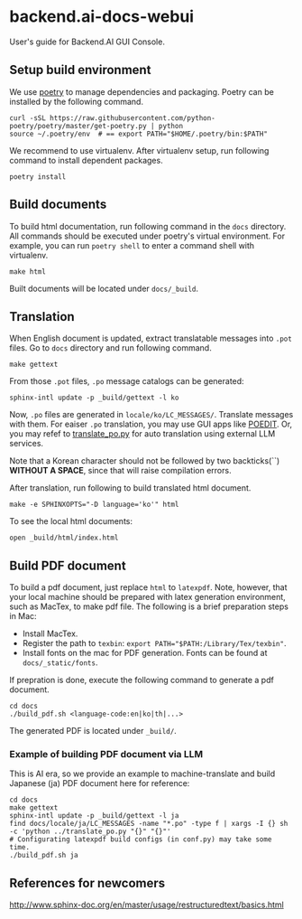 # backend.ai-docs-webui

User's guide for Backend.AI GUI Console.


## Setup build environment

We use [poetry](https://github.com/python-poetry/poetry) to manage dependencies
and packaging. Poetry can be installed by the following command.

```shell
curl -sSL https://raw.githubusercontent.com/python-poetry/poetry/master/get-poetry.py | python
source ~/.poetry/env  # == export PATH="$HOME/.poetry/bin:$PATH"
```

We recommend to use virtualenv. After virtualenv setup, run following command to
install dependent packages.

```shell
poetry install
```


## Build documents

To build html documentation, run following command in the `docs` directory. All
commands should be executed under poetry's virtual environment. For example, you
can run `poetry shell` to enter a command shell with virtualenv.

```shell
make html
```

Built documents will be located under `docs/_build`.


## Translation

When English document is updated, extract translatable messages into `.pot`
files. Go to `docs` directory and run following command.

```shell
make gettext
``````

From those `.pot` files, `.po` message catalogs can be generated:

```shell
sphinx-intl update -p _build/gettext -l ko
```

Now, `.po` files are generated in `locale/ko/LC_MESSAGES/`. Translate messages
with them. For eaiser `.po` translation, you may use GUI apps like
[POEDIT](https://poedit.net/). Or, you may refef to
[translate_po.py](translate_po.py) for auto translation using external LLM
services.

Note that a Korean character should not be followed by two backticks(\``)
**WITHOUT A SPACE**, since that will raise compilation errors.

After translation, run following to build translated html document.

```shell
make -e SPHINXOPTS="-D language='ko'" html
```

To see the local html documents:

```shell
open _build/html/index.html
```

## Build PDF document

To build a pdf document, just replace `html` to `latexpdf`. Note, however, that
your local machine should be prepared with latex generation environment, such as
MacTex, to make pdf file. The following is a brief preparation steps in Mac:


* Install MacTex.
* Register the path to `texbin`: `export PATH="$PATH:/Library/Tex/texbin"`.
* Install fonts on the mac for PDF generation. Fonts can be found at `docs/_static/fonts`.

If prepration is done, execute the following command to generate a pdf document.

```shell
cd docs
./build_pdf.sh <language-code:en|ko|th|...>
```

The generated PDF is located under `_build/`.

### Example of building PDF document via LLM

This is AI era, so we provide an example to machine-translate and build Japanese (ja)
PDF document here for reference:
```shell
cd docs
make gettext
sphinx-intl update -p _build/gettext -l ja
find docs/locale/ja/LC_MESSAGES -name "*.po" -type f | xargs -I {} sh -c 'python ../translate_po.py "{}" "{}"'
# Configurating latexpdf build configs (in conf.py) may take some time.
./build_pdf.sh ja
```

## References for newcomers

http://www.sphinx-doc.org/en/master/usage/restructuredtext/basics.html

